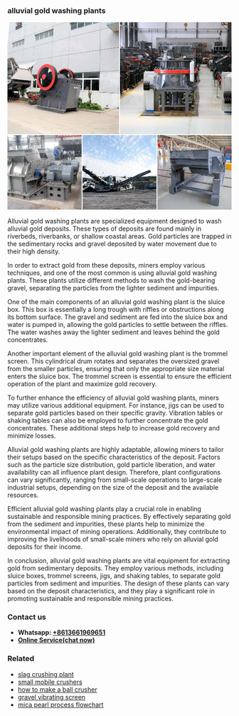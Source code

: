 <h3>alluvial gold washing plants</h3><img src='1706767787.jpg' alt=''><p>Alluvial gold washing plants are specialized equipment designed to wash alluvial gold deposits. These types of deposits are found mainly in riverbeds, riverbanks, or shallow coastal areas. Gold particles are trapped in the sedimentary rocks and gravel deposited by water movement due to their high density.</p><p>In order to extract gold from these deposits, miners employ various techniques, and one of the most common is using alluvial gold washing plants. These plants utilize different methods to wash the gold-bearing gravel, separating the particles from the lighter sediment and impurities.</p><p>One of the main components of an alluvial gold washing plant is the sluice box. This box is essentially a long trough with riffles or obstructions along its bottom surface. The gravel and sediment are fed into the sluice box and water is pumped in, allowing the gold particles to settle between the riffles. The water washes away the lighter sediment and leaves behind the gold concentrates.</p><p>Another important element of the alluvial gold washing plant is the trommel screen. This cylindrical drum rotates and separates the oversized gravel from the smaller particles, ensuring that only the appropriate size material enters the sluice box. The trommel screen is essential to ensure the efficient operation of the plant and maximize gold recovery.</p><p>To further enhance the efficiency of alluvial gold washing plants, miners may utilize various additional equipment. For instance, jigs can be used to separate gold particles based on their specific gravity. Vibration tables or shaking tables can also be employed to further concentrate the gold concentrates. These additional steps help to increase gold recovery and minimize losses.</p><p>Alluvial gold washing plants are highly adaptable, allowing miners to tailor their setups based on the specific characteristics of the deposit. Factors such as the particle size distribution, gold particle liberation, and water availability can all influence plant design. Therefore, plant configurations can vary significantly, ranging from small-scale operations to large-scale industrial setups, depending on the size of the deposit and the available resources.</p><p>Efficient alluvial gold washing plants play a crucial role in enabling sustainable and responsible mining practices. By effectively separating gold from the sediment and impurities, these plants help to minimize the environmental impact of mining operations. Additionally, they contribute to improving the livelihoods of small-scale miners who rely on alluvial gold deposits for their income.</p><p>In conclusion, alluvial gold washing plants are vital equipment for extracting gold from sedimentary deposits. They employ various methods, including sluice boxes, trommel screens, jigs, and shaking tables, to separate gold particles from sediment and impurities. The design of these plants can vary based on the deposit characteristics, and they play a significant role in promoting sustainable and responsible mining practices.</p><h3>Contact us</h3><ul><li><strong>Whatsapp:&nbsp;<a href="https://wa.me/8613661969651">+8613661969651</a></strong></li><li><a href="https://swt.shibang-china.com/?git&amp;zhl&amp;alluvial gold washing plants"><strong>Online Service(chat now)</strong></a></li></ul><h3>Related</h3><ul><li><a href='slag crushing plant.md'>slag crushing plant</a></li><li><a href='small mobile crushers.md'>small mobile crushers</a></li><li><a href='how to make a ball crusher.md'>how to make a ball crusher</a></li><li><a href='gravel vibrating screen.md'>gravel vibrating screen</a></li><li><a href='mica pearl process flowchart.md'>mica pearl process flowchart</a></li></ul>